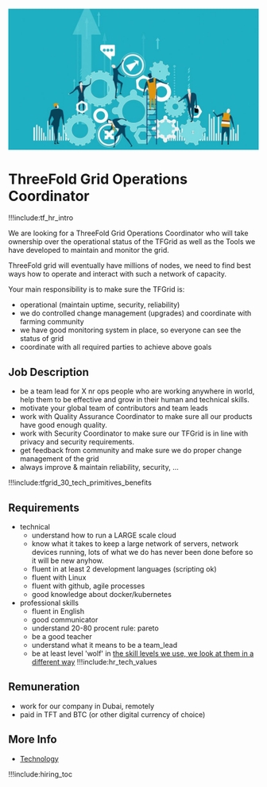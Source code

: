 
![](img/ops_manager.png)


# ThreeFold Grid Operations Coordinator

!!!include:tf_hr_intro

We are looking for a ThreeFold Grid Operations Coordinator who will take ownership over the operational status of the TFGrid as well as the Tools we have developed to maintain and monitor the grid.

ThreeFold grid will eventually have millions of nodes, we need to find best ways how to operate and interact with such a network of capacity.

Your main responsibility is to make sure the TFGrid is:

- operational (maintain uptime, security, reliability)
- we do controlled change management (upgrades) and coordinate with farming community
- we have good monitoring system in place, so everyone can see the status of grid
- coordinate with all required parties to achieve above goals

## Job Description

- be a team lead for X nr ops people who are working anywhere in world, help them to be effective and grow in their human and technical skills.
- motivate your global team of contributors and team leads
- work with Quality Assurance Coordinator to make sure all our products have good enough quality.
- work with Security Coordinator to make sure our TFGrid is in line with privacy and security requirements.
- get feedback from community and make sure we do proper change management of the grid
- always improve & maintain reliability, security, ...

!!!include:tfgrid_30_tech_primitives_benefits

## Requirements

- technical
  - understand how to run a LARGE scale cloud
  - know what it takes to keep a large network of servers, network devices running, lots of what we do has never been done before so it will be new anyhow.
  - fluent in at least 2 development languages (scripting ok)
  - fluent with Linux
  - fluent with github, agile processes
  - good knowledge about docker/kubernetes
- professional skills 
  - fluent in English
  - good communicator
  - understand 20-80 procent rule: pareto
  - be a good teacher
  - understand what it means to be a team_lead 
  - be at least level 'wolf' in [the skill levels we use, we look at them in a different way](p2p_awareness_level) 
!!!include:hr_tech_values

## Remuneration

- work for our company in Dubai, remotely
- paid in TFT and BTC (or other digital currency of choice)

## More Info

- [Technology](internet4:technology)

!!!include:hiring_toc
